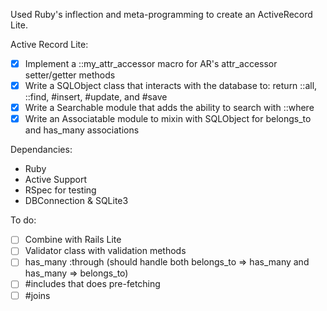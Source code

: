 Used Ruby's inflection and meta-programming to create an ActiveRecord Lite.

Active Record Lite:
- [X] Implement a ::my_attr_accessor macro for AR's attr_accessor setter/getter methods
- [X] Write a SQLObject class that interacts with the database to: return ::all, ::find, #insert, #update, and #save
- [X] Write a Searchable module that adds the ability to search with ::where
- [X] Write an Associatable module to mixin with SQLObject for belongs_to and has_many associations

Dependancies:
- Ruby
- Active Support
- RSpec for testing
- DBConnection & SQLite3

To do:
- [ ] Combine with Rails Lite
- [ ] Validator class with validation methods
- [ ] has_many :through (should handle both belongs_to => has_many and has_many => belongs_to)
- [ ] #includes that does pre-fetching
- [ ] #joins
